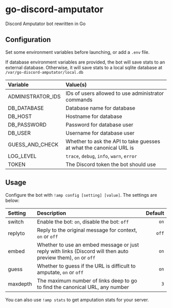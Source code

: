 # go-discord-amputator
Discord Amputator bot rewritten in Go

## Configuration

Set some environment variables before launching, or add a `.env` file.

If database environment variables are provided, the bot will save stats to an external database.
Otherwise, it will save stats to a local sqlite database at `/var/go-discord-amputator/local.db`

| Variable | Value(s) |
|:-|:-|
| ADMINISTRATOR_IDS | IDs of users allowed to use administrator commands |
| DB_DATABASE | Database name for database
| DB_HOST | Hostname for database |
| DB_PASSWORD | Password for database user |
| DB_USER | Username for database user |
| GUESS_AND_CHECK | Whether to ask the API to take guesses at what the canonical URL is |
| LOG_LEVEL | `trace`, `debug`, `info`, `warn`, `error` |
| TOKEN | The Discord token the bot should use |

## Usage

Configure the bot with `!amp config [setting] [value]`. The settings are below:

| Setting | Description | Default |
|:-|:-|-:|
| switch | Enable the bot: `on`, disable the bot: `off` | `on` |
| replyto | Reply to the original message for context, `on` or `off` | `off` |
| embed | Whether to use an embed message or just reply with links (Discord will then auto preview them), `on` or `off` | `on` |
| guess | Whether to guess if the URL is difficult to amputate, `on` or `off` | `on` | 
| maxdepth | The maximum number of links deep to go to find the canonical URL,  any number | `3` |

You can also use `!amp stats` to get amputation stats for your server.